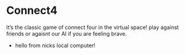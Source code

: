 # Connect4
It’s the classic game of connect four in the virtual space! play against friends or agaisnt our AI if you are feeling brave.

- hello from nicks local computer! 

